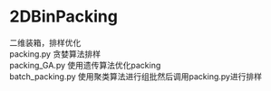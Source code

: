 # 2DBinPacking
二维装箱，排样优化\
packing.py 贪婪算法排样\
packing_GA.py 使用遗传算法优化packing\
batch_packing.py 使用聚类算法进行组批然后调用packing.py进行排样
